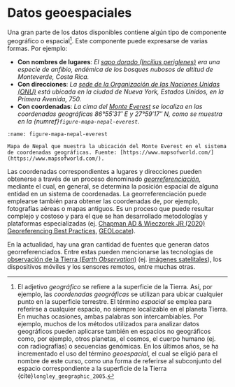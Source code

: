 # Datos geoespaciales

Una gran parte de los datos disponibles contiene algún tipo de componente geográfico o espacial[^footnote-geografico-espacial]. Este componente puede expresarse de varias formas. Por ejemplo:

- **Con nombres de lugares**: *El [sapo dorado (*Incilius periglenes*)](https://es.wikipedia.org/wiki/Incilius_periglenes) era una especie de anfibio, endémica de los bosques nubosos de altitud de Monteverde, Costa Rica.*
- **Con direcciones**: *La [sede de la Organización de las Naciones Unidas (ONU)](https://es.wikipedia.org/wiki/Sede_de_la_Organizaci%C3%B3n_de_las_Naciones_Unidas) está ubicada en la ciudad de Nueva York, Estados Unidos, en la Primera Avenida, 750.*
- **Con coordenadas**: *La cima del [Monte Everest](https://es.wikipedia.org/wiki/Monte_Everest) se localiza en las coordenadas geográficas 86°55′31″ E y 27°59′17″ N, como se muestra en la {numref}`figure-mapa-nepal-everest`.*

```{figure} img/nepal-map.jpg
:name: figure-mapa-nepal-everest

Mapa de Nepal que muestra la ubicación del Monte Everest en el sistema de coordenadas geográficas. Fuente: [https://www.mapsofworld.com/](https://www.mapsofworld.com/).
```

Las coordenadas correspondientes a lugares y direcciones pueden obtenerse a través de un proceso denominado [*georreferenciación*](https://es.wikipedia.org/wiki/Georreferenciaci%C3%B3n), mediante el cual, en general, se determina la posición espacial de alguna entidad en un sistema de coordenadas. La georreferenciación puede emplearse también para obtener las coordenadas de, por ejemplo, fotografías aéreas o mapas antiguos. Es un proceso que puede resultar complejo y costoso y para el que se han desarrollado metodologías y plataformas especializadas (ej. [Chapman AD & Wieczorek JR (2020) Georeferencing Best Practices](https://doi.org/10.15468/doc-gg7h-s853), [GEOLocate](https://www.geo-locate.org/)).

En la actualidad, hay una gran cantidad de fuentes que generan datos georreferenciados. Entre estas pueden mencionarse las tecnologías de [observación de la Tierra (*Earth Observation*)](https://ec.europa.eu/jrc/en/research-topic/earth-observation) (ej. [imágenes satelitales](https://es.wikipedia.org/wiki/Imagen_satelital)), los dispositivos móviles y los sensores remotos, entre muchas otras.




[^footnote-geografico-espacial]: El adjetivo *geográfico* se refiere a la superficie de la Tierra. Así, por ejemplo, las *coordenadas geográficas* se utilizan para ubicar cualquier punto en la superficie terrestre. El término *espacial* se emplea para referirse a cualquier espacio, no siempre localizable en el planeta Tierra. En muchas ocasiones, ambas palabras son intercambiables. Por ejemplo, muchos de los métodos utilizados para analizar datos geográficos pueden aplicarse también en espacios no geográficos como, por ejemplo, otros planetas, el cosmos, el cuerpo humano (ej. con radiografías) o secuencias genómicas. En los últimos años, se ha incrementado el uso del término *geoespacial*, el cual se eligió para el nombre de este curso, como una forma de referirse al subconjunto del espacio correspondiente a la superficie de la Tierra {cite}`longley_geographic_2005`.